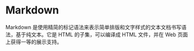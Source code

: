 # Markdown
Markdown 是使用精简的标记语法来表示简单排版和文字样式的文本文档书写语法，基于纯文本。它是 HTML 的子集，可以编译成 HTML 文件，并在 Web 页面上获得一等的展示支持。
